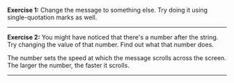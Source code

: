 **Exercise 1:** Change the message to something else. Try doing it using single-quotation
marks as well.

---

**Exercise 2:** You might have noticed that there's a number after the string.
Try changing the value of that number. Find out what that number does.

The number sets the speed at which the message scrolls across the screen.
The larger the number, the faster it scrolls.

---
